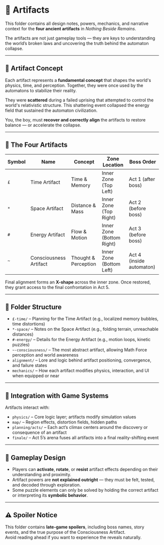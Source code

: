 # 🗿 Artifacts

This folder contains all design notes, powers, mechanics, and narrative context for the **four ancient artifacts** in *Nothing Beside Remains*.

The artifacts are not just gameplay tools — they are keys to understanding the world’s broken laws and uncovering the truth behind the automaton collapse.

---

## 🧠 Artifact Concept

Each artifact represents a **fundamental concept** that shapes the world's physics, time, and perception. Together, they were once used by the automatons to stabilize their reality.

They were **scattered** during a failed uprising that attempted to control the world's relativistic structure. This shattering event collapsed the energy field that sustained the automaton civilization.

You, the boy, must **recover and correctly align** the artifacts to restore balance — or accelerate the collapse.

---

## 🧭 The Four Artifacts

| Symbol | Name                  | Concept         | Zone Location     | Boss Order     |
|--------|-----------------------|------------------|--------------------|----------------|
| `£`    | Time Artifact          | Time & Memory    | Inner Zone (Top Left) | Act 1 (after boss) |
| `*`    | Space Artifact         | Distance & Mass  | Inner Zone (Top Right) | Act 2 (before boss) |
| `#`    | Energy Artifact        | Flow & Motion    | Inner Zone (Bottom Right) | Act 3 (before boss) |
| `~`    | Consciousness Artifact | Thought & Perception | Inner Zone (Bottom Left) | Act 4 (inside automaton) |

Final alignment forms an **X-shape** across the inner zone. Once restored, they grant access to the final confrontation in Act 5.

---

## 📁 Folder Structure

- `£-time/` – Planning for the Time Artifact (e.g., localized memory bubbles, time distortions)
- `*-space/` – Notes on the Space Artifact (e.g., folding terrain, unreachable distances)
- `#-energy/` – Details for the Energy Artifact (e.g., motion loops, kinetic puzzles)
- `~-consciousness/` – The most abstract artifact, allowing Math Force perception and world awareness
- `alignment/` – Lore and logic behind artifact positioning, convergence, and failure states
- `mechanics/` – How each artifact modifies physics, interaction, and UI when equipped or near

---

## 🌌 Integration with Game Systems

Artifacts interact with:

- `physics/` – Core logic layer; artifacts modify simulation values
- `map/` – Region effects, distortion fields, hidden paths
- `planning/acts/` – Each act’s climax centers around the discovery or consequence of an artifact
- `finale/` – Act 5’s arena fuses all artifacts into a final reality-shifting event

---

## 🧩 Gameplay Design

- Players can **activate**, **rotate**, or **resist** artifact effects depending on their understanding and proximity.
- Artifact powers are **not explained outright** — they must be felt, tested, and decoded through exploration.
- Some puzzle elements can only be solved by holding the correct artifact or interpreting its **symbolic behavior**.

---

## ⚠️ Spoiler Notice

This folder contains **late-game spoilers**, including boss names, story events, and the true purpose of the Consciousness Artifact.  
Avoid reading ahead if you want to experience the reveals naturally.
